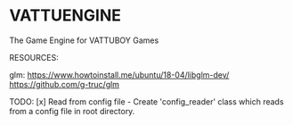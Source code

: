 # VATTUENGINE
The Game Engine for VATTUBOY Games


RESOURCES:

glm:
    https://www.howtoinstall.me/ubuntu/18-04/libglm-dev/
    https://github.com/g-truc/glm


TODO:
    [x] Read from config file
        - Create 'config_reader' class which reads from a config file in root directory.
